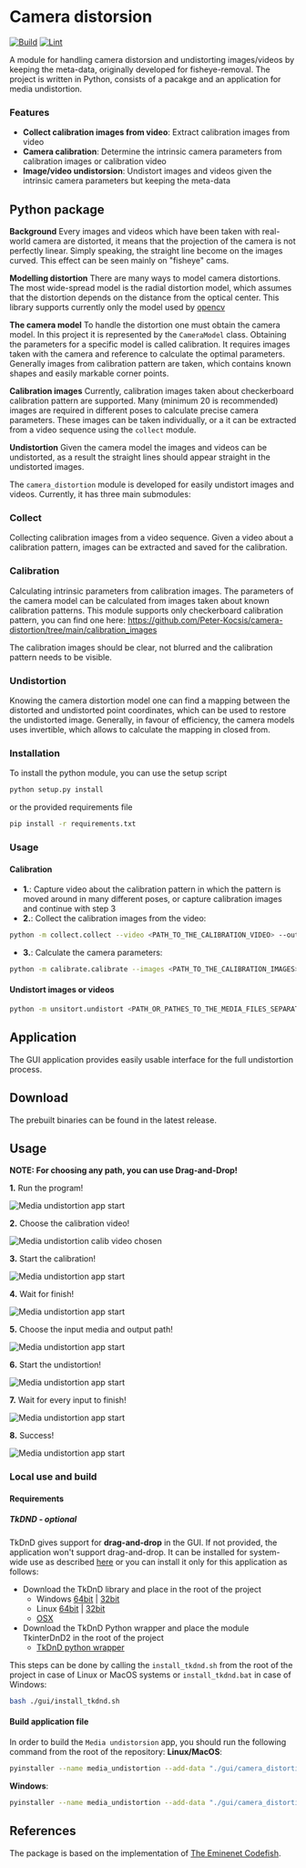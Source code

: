 # Camera distorsion
[![Build](https://github.com/Peter-Kocsis/camera-distortion/workflows/Build/badge.svg)](https://github.com/Peter-Kocsis/camera-distortion/actions?query=workflow%3ABuild)
[![Lint](https://github.com/Peter-Kocsis/camera-distortion/workflows/Lint/badge.svg)](https://github.com/Peter-Kocsis/camera-distortion/actions?query=workflow%3ALint)

A module for handling camera distorsion and undistorting images/videos by keeping the meta-data, originally developed for fisheye-removal. The project is written in Python, consists of a pacakge and an application for media undistortion. 

### Features
* **Collect calibration images from video**: Extract calibration images from video
* **Camera calibration**: Determine the intrinsic camera parameters from calibration images or calibration video
* **Image/video undistorsion**: Undistort images and videos given the intrinsic camera parameters but keeping the meta-data

## Python package

**Background**
Every images and videos which have been taken with real-world camera are distorted,
it means that the projection of the camera is not perfectly linear.
Simply speaking, the straight line become on the images curved.
This effect can be seen mainly on "fisheye" cams.

**Modelling distortion**
There are many ways to model camera distortions. The most wide-spread model is
the radial distortion model, which assumes that the distortion depends
on the distance from the optical center. This library supports currently only
the model used by [opencv](https://docs.opencv.org/master/dc/dbb/tutorial_py_calibration.html)

**The camera model**
To handle the distortion one must obtain the camera model. In this project it is represented
by the `CameraModel` class. Obtaining the parameters for a specific model is called calibration.
It requires images taken with the camera and reference to calculate the optimal parameters.
Generally images from calibration pattern are taken, which contains known shapes and
easily markable corner points.

**Calibration images**
Currently, calibration images taken about checkerboard calibration pattern are supported.
Many (minimum 20 is recommended) images are required in different poses to calculate
precise camera parameters. These images can be taken individually, or a it can be extracted
from a video sequence using the `collect` module.

**Undistortion**
Given the camera model the images and videos can be undistorted, as a result the straight lines
should appear straight in the undistorted images.


The `camera_distortion` module is developed for easily undistort images and videos. Currently, it has three main submodules:

### Collect
Collecting calibration images from a video sequence. Given a video about a calibration pattern, images can be extracted and saved for the calibration. 

### Calibration 
Calculating intrinsic parameters from calibration images. 
The parameters of the camera model can be calculated from images taken about known calibration patterns. This module supports only checkerboard calibration pattern, you can find one here: https://github.com/Peter-Kocsis/camera-distortion/tree/main/calibration_images

The calibration images should be clear, not blurred and the calibration pattern needs to be visible.

### Undistortion
Knowing the camera distortion model one can find a mapping between the distorted
and undistorted point coordinates, which can be used to restore the undistorted image.
Generally, in favour of efficiency, the camera models uses invertible, which allows to calculate
the mapping in closed from.

### Installation
To install the python module, you can use the setup script
```bash
python setup.py install
```
or the provided requirements file
```bash
pip install -r requirements.txt
```

### Usage
#### Calibration
* **1.**: Capture video about the calibration pattern in which the pattern is moved around in many different poses, or capture calibration images and continue with step 3
* **2.**: Collect the calibration images from the video:
```bash
python -m collect.collect --video <PATH_TO_THE_CALIBRATION_VIDEO> --out_folder <PATH_TO_THE_OUTPUT>
```
* **3.**: Calculate the camera parameters:
```bash
python -m calibrate.calibrate --images <PATH_TO_THE_CALIBRATION_IMAGES>
```

#### Undistort images or videos
```bash
python -m unsitort.undistort <PATH_OR_PATHES_TO_THE_MEDIA_FILES_SEPARATED_BY_SPACE> --out_folder <PATH_TO_THE_OUTPUT> --parameters <PATH_TO_THE_CALIBRATION_FILE_FROM_STEP_3>
```

## Application
The GUI application provides easily usable interface for the full undistortion process.

## Download
The prebuilt binaries can be found in the latest release.

## Usage
**NOTE: For choosing any path, you can use Drag-and-Drop!**

**1.** Run the program! 

![Media undistortion app start](res/0_empty_window.png "0_empty_window")

**2.** Choose the calibration video! 

![Media undistortion calib video chosen](res/1_choose_calib_video.png "1_choose_calib_video")

**3.** Start the calibration! 

![Media undistortion app start](res/2_calib_images_collected.png "2_calib_images_collected")

**4.** Wait for finish!
 
![Media undistortion app start](res/3_calib_finished.png "3_calib_finished")
 
**5.** Choose the input media and output path! 

![Media undistortion app start](res/4_calib_finsihed_ready_to_start.png "4_calib_finsihed_ready_to_start")

**6.** Start the undistortion! 

![Media undistortion app start](res/5_starting_to_undistort.png "5_starting_to_undistort")

**7.** Wait for every input to finish! 

![Media undistortion app start](res/6_undistortion_in_progress.png "6_undistortion_in_progress")

**8.** Success! 

![Media undistortion app start](res/7_successful_undistortion.png "7_successful_undistortion")

### Local use and build

#### Requirements
##### TkDND - optional
TkDnD gives support for **drag-and-drop** in the GUI. If not provided, the application won't support drag-and-drop. It can be installed for system-wide use as described [here](https://stackoverflow.com/questions/25427347/how-to-install-and-use-tkdnd-with-python-tkinter-on-osx) or you can install it only for this application as follows:
* Download the TkDnD library and place in the root of the project 
    * Windows [64bit](https://sourceforge.net/projects/tkdnd/files/Windows%20Binaries/TkDND%202.8/tkdnd2.8-win32-x86_64.tar.gz/download) | 
[32bit](https://sourceforge.net/projects/tkdnd/files/Windows%20Binaries/TkDND%202.8/tkdnd2.8-win32-ix86.tar.gz/download)  
    * Linux [64bit](https://sourceforge.net/projects/tkdnd/files/Linux%20Binaries/TkDND%202.8/tkdnd2.8-linux-x86_64.tar.gz/download) | 
[32bit](https://sourceforge.net/projects/tkdnd/files/Linux%20Binaries/TkDND%202.8/tkdnd2.8-linux-ix86.tar.gz/download)  
    * [OSX](https://sourceforge.net/projects/tkdnd/files/OS%20X%20Binaries/TkDND%202.8/tkdnd2.8-OSX-MountainLion.tar.gz/download)
* Download the TkDnD Python wrapper and place the module TkinterDnD2 in the root of the project
    * [TkDnD python wrapper](https://sourceforge.net/projects/tkinterdnd/files/TkinterDnD2/TkinterDnD2-0.3.zip/download)
    
This steps can be done by calling the `install_tkdnd.sh` from the root of the project in case of Linux or MacOS systems or `install_tkdnd.bat` in case of Windows:

```bash
bash ./gui/install_tkdnd.sh
```

#### Build application file
In order to build the `Media undistorsion` app, you should run the following command from the root of the repository:
**Linux/MacOS**:
```bash
pyinstaller --name media_undistortion --add-data "./gui/camera_distortion.ui:." --add-data "./gui/icon.png:." --add-data "./tkdnd2.8:./tkdnd2.8" --hidden-import "pygubu.builder.tkstdwidgets" --add-binary "$(python -c 'import site; print(site.getsitepackages()[0])')/cv2/qt:./cv2/qt" --add-binary "$(python -c 'import site; print(site.getsitepackages()[0])')/opencv_python.libs:./opencv_python.libs" --hidden-import "pygubu.builder.ttkstdwidgets" --icon "./gui/icon.ico" --onefile ./gui/camera_distortion_app.py
```
**Windows**:
```bash
pyinstaller --name media_undistortion --add-data "./gui/camera_distortion.ui;." --add-data "./gui/icon.png;." --add-data "./tkdnd2.8;./tkdnd2.8" --hidden-import "pygubu.builder.tkstdwidgets" --add-binary "$(python -c 'import site; print(site.getsitepackages()[0])')/cv2/qt;./cv2/qt" --add-binary "$(python -c 'import site; print(site.getsitepackages()[0])')/opencv_python.libs;./opencv_python.libs" --hidden-import "pygubu.builder.ttkstdwidgets" --icon "./gui/icon.ico" --onefile ./gui/camera_distortion_app.py
```

## References
The package is based on the implementation of [The Eminenet Codefish](https://www.theeminentcodfish.com/gopro-calibration/).
